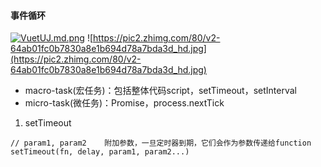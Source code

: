 #### 事件循环


[![VuetUJ.md.png](https://s2.ax1x.com/2019/05/29/VuetUJ.md.png)](https://imgchr.com/i/VuetUJ)
![https://pic2.zhimg.com/80/v2-64ab01fc0b7830a8e1b694d78a7bda3d_hd.jpg](https://pic2.zhimg.com/80/v2-64ab01fc0b7830a8e1b694d78a7bda3d_hd.jpg)


- macro-task(宏任务)：包括整体代码script，setTimeout，setInterval
- micro-task(微任务)：Promise，process.nextTick


1. setTimeout
```
// param1, param2    附加参数，一旦定时器到期，它们会作为参数传递给function
setTimeout(fn, delay, param1, param2...)
```